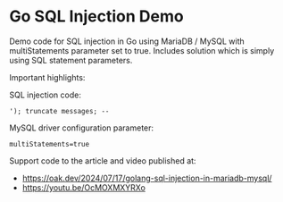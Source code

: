 # Go SQL Injection Demo

Demo code for SQL injection in Go using MariaDB / MySQL with multiStatements parameter set to true. 
Includes solution which is simply using SQL statement parameters.

Important highlights:

SQL injection code: 

```
'); truncate messages; -- 
```

MySQL driver configuration parameter: 

```
multiStatements=true
```

Support code to the article and video published at:

- https://oak.dev/2024/07/17/golang-sql-injection-in-mariadb-mysql/
- https://youtu.be/OcMOXMXYRXo
